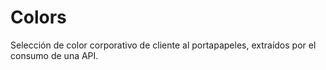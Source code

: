 # Colors
Selección de color corporativo de cliente al portapapeles, extraídos por el consumo de una API.
